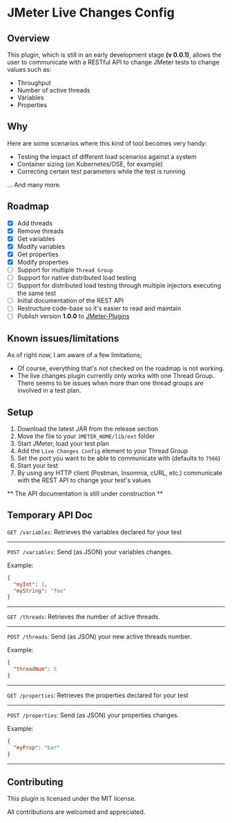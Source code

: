 # JMeter Live Changes Config

## Overview
This plugin, which is still in an early development stage __(v 0.0.1)__, allows the user to communicate with a RESTful API to change JMeter tests to change values such as:

* Throughput
* Number of active threads
* Variables
* Properties

## Why
Here are some scenarios where this kind of tool becomes very handy:

* Testing the impact of different load scenarios against a system
* Container sizing (on Kubernetes/OSE, for example)
* Correcting certain test parameters while the test is running

... And many more.

## Roadmap
- [x] Add threads
- [x] Remove threads
- [x] Get variables
- [x] Modify variables
- [x] Get properties
- [x] Modify properties
- [ ] Support for multiple `Thread Group`
- [ ] Support for native distributed load testing
- [ ] Support for distributed load testing through multiple injectors executing the same test
- [ ] Initial documentation of the REST API
- [ ] Restructure code-base so it's easier to read and maintain
- [ ] Publish version __1.0.0__ to [JMeter-Plugins](https://jmeter-plugins.org/)

## Known issues/limitations

As of right now, I am aware of a few limitations;

* Of course, everything that's not checked on the roadmap is not working.
* The live changes plugin currently only works with one Thread Group. There seems to be issues when more than one thread groups are involved in a test plan.

## Setup

1. Download the latest JAR from the release section
2. Move the file to your `JMETER_HOME/lib/ext` folder
3. Start JMeter, load your test plan
4. Add the `Live Changes Config` element to your Thread Group
5. Set the port you want to be able to communicate with (defaults to `7566`)
6. Start your test
7. By using any HTTP client (Postman, Insomnia, cURL, etc.) communicate with the REST API to change your test's values

** The API documentation is still under construction **

## Temporary API Doc

`GET /variables`: Retrieves the variables declared for your test

---

`POST /variables`: Send (as JSON) your variables changes.

Example:
```json
{
  "myInt": 1,
  "myString": "foo"
}
```

---

`GET /threads`: Retrieves the number of active threads.

---

`POST /threads`: Send (as JSON) your new active threads number.

Example:
```json
{
  "threadNum": 5
}
```

---

`GET /properties`: Retrieves the properties declared for your test

---

`POST /properties`: Send (as JSON) your properties changes.

Example:
```json
{
  "myProp": "bar"
}
```

---




## Contributing
This plugin is licensed under the MIT license. 

All contributions are welcomed and appreciated.